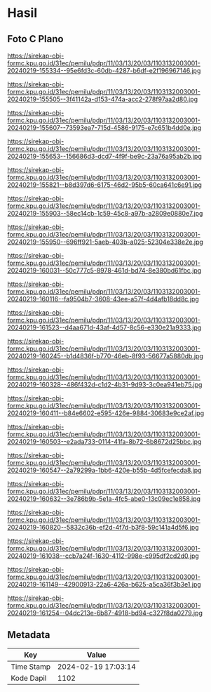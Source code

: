 # Hasil

## Foto C Plano

https://sirekap-obj-formc.kpu.go.id/31ec/pemilu/pdpr/11/03/13/20/03/1103132003001-20240219-155334--95e6fd3c-60db-4287-b6df-e2f196967146.jpg

https://sirekap-obj-formc.kpu.go.id/31ec/pemilu/pdpr/11/03/13/20/03/1103132003001-20240219-155505--3f41142a-d153-474a-acc2-278f97aa2d80.jpg

https://sirekap-obj-formc.kpu.go.id/31ec/pemilu/pdpr/11/03/13/20/03/1103132003001-20240219-155607--73593ea7-715d-4586-9175-e7c651b4dd0e.jpg

https://sirekap-obj-formc.kpu.go.id/31ec/pemilu/pdpr/11/03/13/20/03/1103132003001-20240219-155653--156686d3-dcd7-4f9f-be9c-23a76a95ab2b.jpg

https://sirekap-obj-formc.kpu.go.id/31ec/pemilu/pdpr/11/03/13/20/03/1103132003001-20240219-155821--b8d397d6-6175-46d2-95b5-60ca641c6e91.jpg

https://sirekap-obj-formc.kpu.go.id/31ec/pemilu/pdpr/11/03/13/20/03/1103132003001-20240219-155903--58ec14cb-1c59-45c8-a97b-a2809e0880e7.jpg

https://sirekap-obj-formc.kpu.go.id/31ec/pemilu/pdpr/11/03/13/20/03/1103132003001-20240219-155950--696ff921-5aeb-403b-a025-52304e338e2e.jpg

https://sirekap-obj-formc.kpu.go.id/31ec/pemilu/pdpr/11/03/13/20/03/1103132003001-20240219-160031--50c777c5-8978-461d-bd74-8e380bd61fbc.jpg

https://sirekap-obj-formc.kpu.go.id/31ec/pemilu/pdpr/11/03/13/20/03/1103132003001-20240219-160116--fa9504b7-3608-43ee-a57f-4d4afb18dd8c.jpg

https://sirekap-obj-formc.kpu.go.id/31ec/pemilu/pdpr/11/03/13/20/03/1103132003001-20240219-161523--d4aa671d-43af-4d57-8c56-e330e21a9333.jpg

https://sirekap-obj-formc.kpu.go.id/31ec/pemilu/pdpr/11/03/13/20/03/1103132003001-20240219-160245--b1d4836f-b770-46eb-8f93-56677a5880db.jpg

https://sirekap-obj-formc.kpu.go.id/31ec/pemilu/pdpr/11/03/13/20/03/1103132003001-20240219-160328--486f432d-c1d2-4b31-9d93-3c0ea941eb75.jpg

https://sirekap-obj-formc.kpu.go.id/31ec/pemilu/pdpr/11/03/13/20/03/1103132003001-20240219-160411--b84e6602-e595-426e-9884-30683e9ce2af.jpg

https://sirekap-obj-formc.kpu.go.id/31ec/pemilu/pdpr/11/03/13/20/03/1103132003001-20240219-160503--e2ada733-0114-41fa-8b72-6b8672d25bbc.jpg

https://sirekap-obj-formc.kpu.go.id/31ec/pemilu/pdpr/11/03/13/20/03/1103132003001-20240219-160547--2a79299a-1bb6-420e-b55b-4d5fcefecda8.jpg

https://sirekap-obj-formc.kpu.go.id/31ec/pemilu/pdpr/11/03/13/20/03/1103132003001-20240219-160632--3e786b9b-5e1a-4fc5-abe0-13c09ec1e858.jpg

https://sirekap-obj-formc.kpu.go.id/31ec/pemilu/pdpr/11/03/13/20/03/1103132003001-20240219-160820--5832c36b-ef2d-4f7d-b3f8-59c141a4d5f6.jpg

https://sirekap-obj-formc.kpu.go.id/31ec/pemilu/pdpr/11/03/13/20/03/1103132003001-20240219-161038--ccb7a24f-1630-4112-998e-c995df2cd2d0.jpg

https://sirekap-obj-formc.kpu.go.id/31ec/pemilu/pdpr/11/03/13/20/03/1103132003001-20240219-161149--42900913-22a6-426a-b625-a5ca36f3b3e1.jpg

https://sirekap-obj-formc.kpu.go.id/31ec/pemilu/pdpr/11/03/13/20/03/1103132003001-20240219-161254--04dc213e-6b87-4918-bd94-c327f8da0279.jpg


## Metadata

| Key        | Value               |
| ---------- | ------------------- |
| Time Stamp | 2024-02-19 17:03:14 |
| Kode Dapil | 1102                |



